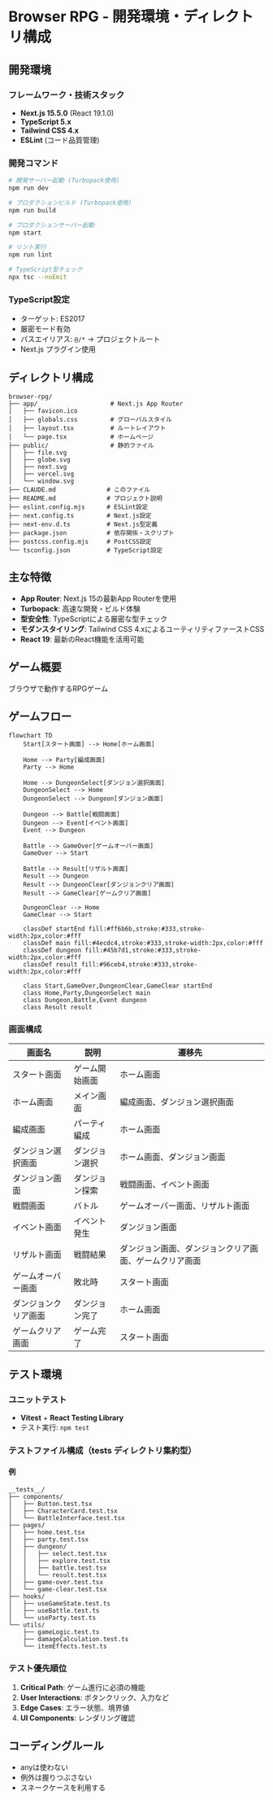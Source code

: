 # Browser RPG - 開発環境・ディレクトリ構成

## 開発環境

### フレームワーク・技術スタック
- **Next.js 15.5.0** (React 19.1.0)
- **TypeScript 5.x**
- **Tailwind CSS 4.x**
- **ESLint** (コード品質管理)

### 開発コマンド
```bash
# 開発サーバー起動 (Turbopack使用)
npm run dev

# プロダクションビルド (Turbopack使用)
npm run build

# プロダクションサーバー起動
npm start

# リント実行
npm run lint

# TypeScript型チェック
npx tsc --noEmit
```

### TypeScript設定
- ターゲット: ES2017
- 厳密モード有効
- パスエイリアス: `@/*` → プロジェクトルート
- Next.js プラグイン使用

## ディレクトリ構成

```
browser-rpg/
├── app/                    # Next.js App Router
│   ├── favicon.ico
│   ├── globals.css         # グローバルスタイル
│   ├── layout.tsx          # ルートレイアウト
│   └── page.tsx            # ホームページ
├── public/                 # 静的ファイル
│   ├── file.svg
│   ├── globe.svg
│   ├── next.svg
│   ├── vercel.svg
│   └── window.svg
├── CLAUDE.md              # このファイル
├── README.md              # プロジェクト説明
├── eslint.config.mjs      # ESLint設定
├── next.config.ts         # Next.js設定
├── next-env.d.ts          # Next.js型定義
├── package.json           # 依存関係・スクリプト
├── postcss.config.mjs     # PostCSS設定
└── tsconfig.json          # TypeScript設定
```

## 主な特徴

- **App Router**: Next.js 15の最新App Routerを使用
- **Turbopack**: 高速な開発・ビルド体験
- **型安全性**: TypeScriptによる厳密な型チェック
- **モダンスタイリング**: Tailwind CSS 4.xによるユーティリティファーストCSS
- **React 19**: 最新のReact機能を活用可能

## ゲーム概要

ブラウザで動作するRPGゲーム

## ゲームフロー

```mermaid
flowchart TD
    Start[スタート画面] --> Home[ホーム画面]
    
    Home --> Party[編成画面]
    Party --> Home
    
    Home --> DungeonSelect[ダンジョン選択画面]
    DungeonSelect --> Home
    DungeonSelect --> Dungeon[ダンジョン画面]
    
    Dungeon --> Battle[戦闘画面]
    Dungeon --> Event[イベント画面]
    Event --> Dungeon
    
    Battle --> GameOver[ゲームオーバー画面]
    GameOver --> Start
    
    Battle --> Result[リザルト画面]
    Result --> Dungeon
    Result --> DungeonClear[ダンジョンクリア画面]
    Result --> GameClear[ゲームクリア画面]
    
    DungeonClear --> Home
    GameClear --> Start
    
    classDef startEnd fill:#ff6b6b,stroke:#333,stroke-width:2px,color:#fff
    classDef main fill:#4ecdc4,stroke:#333,stroke-width:2px,color:#fff
    classDef dungeon fill:#45b7d1,stroke:#333,stroke-width:2px,color:#fff
    classDef result fill:#96ceb4,stroke:#333,stroke-width:2px,color:#fff
    
    class Start,GameOver,DungeonClear,GameClear startEnd
    class Home,Party,DungeonSelect main
    class Dungeon,Battle,Event dungeon
    class Result result
```

### 画面構成

| 画面名 | 説明 | 遷移先 |
|--------|------|--------|
| スタート画面 | ゲーム開始画面 | ホーム画面 |
| ホーム画面 | メイン画面 | 編成画面、ダンジョン選択画面 |
| 編成画面 | パーティ編成 | ホーム画面 |
| ダンジョン選択画面 | ダンジョン選択 | ホーム画面、ダンジョン画面 |
| ダンジョン画面 | ダンジョン探索 | 戦闘画面、イベント画面 |
| 戦闘画面 | バトル | ゲームオーバー画面、リザルト画面 |
| イベント画面 | イベント発生 | ダンジョン画面 |
| リザルト画面 | 戦闘結果 | ダンジョン画面、ダンジョンクリア画面、ゲームクリア画面 |
| ゲームオーバー画面 | 敗北時 | スタート画面 |
| ダンジョンクリア画面 | ダンジョン完了 | ホーム画面 |
| ゲームクリア画面 | ゲーム完了 | スタート画面 |

## テスト環境

### ユニットテスト
- **Vitest** + **React Testing Library**
- テスト実行: `npm test`

### テストファイル構成（__tests__ ディレクトリ集約型）

#### 例

```
__tests__/
├── components/
│   ├── Button.test.tsx
│   ├── CharacterCard.test.tsx
│   └── BattleInterface.test.tsx
├── pages/
│   ├── home.test.tsx
│   ├── party.test.tsx
│   ├── dungeon/
│   │   ├── select.test.tsx
│   │   ├── explore.test.tsx
│   │   ├── battle.test.tsx
│   │   └── result.test.tsx
│   ├── game-over.test.tsx
│   └── game-clear.test.tsx
├── hooks/
│   ├── useGameState.test.ts
│   ├── useBattle.test.ts
│   └── useParty.test.ts
└── utils/
    ├── gameLogic.test.ts
    ├── damageCalculation.test.ts
    └── itemEffects.test.ts
```

### テスト優先順位

1. **Critical Path**: ゲーム進行に必須の機能
2. **User Interactions**: ボタンクリック、入力など
3. **Edge Cases**: エラー状態、境界値
4. **UI Components**: レンダリング確認

## コーディングルール

- anyは使わない
- 例外は握りつぶさない
- スネークケースを利用する